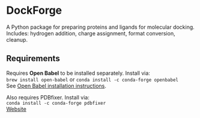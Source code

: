 # DockForge
A Python package for preparing proteins and ligands for molecular docking.  
Includes: hydrogen addition, charge assignment, format conversion, cleanup.

## Requirements
Requires **Open Babel** to be installed separately. Install via:  
```brew install open-babel``` or ```conda install -c conda-forge openbabel```  
See [Open Babel installation instructions](https://openbabel.org/docs/Installation/install.html).
  
Also requires PDBfixer. Install via:  
```conda install -c conda-forge pdbfixer```  
[Website](https://anaconda.org/conda-forge/pdbfixer)  

